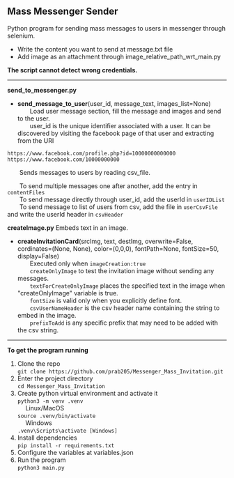 ## Mass Messenger Sender  
Python program for sending mass messages to users in messenger through selenium.  
 
- Write the content you want to send at message.txt file  
- Add image as an attachment through <img>image_relative_path_wrt_main.py</img>  
  
**The script cannot detect wrong credentials.**

---
**send_to_messenger.py**
- <b>send_message_to_user</b>(user_id, message_text, images_list=None)  
&emsp;&emsp;Load user message section, fill the message and images and send to the user.  
&emsp;&emsp;user_id is the unique identifier associated with a user. It can be discovered by visiting the facebook page of that user and extracting from the URI  
  
`https://www.facebook.com/profile.php?id=10000000000000`  
`https://www.facebook.com/10000000000`  
  
&emsp;&emsp;Sends messages to users by reading csv_file.  
  
  
&emsp;&emsp;To send multiple messages one after another, add the entry in `contentFiles`  
&emsp;&emsp;To send message directly through user_id, add the userId in `userIDList`  
&emsp;&emsp;To send message to list of users from csv, add the file in `userCsvFile` and write the userId header in `csvHeader`  
  
  
**createImage.py**
Embeds text in an image.  
- <b>createInvitationCard</b>(srcImg, text, destImg, overwrite=False, cordinates=(None, None), color=(0,0,0), fontPath=None, fontSize=50, display=False)  
&emsp;&emsp;Executed only when `imageCreation:true`  
&emsp;&emsp;`createOnlyImage` to test the invitation image without sending any messages.  
&emsp;&emsp;`textForCreateOnlyImage` places the specified text in the image when "createOnlyImage" variable is true.  
&emsp;&emsp;`fontSize` is valid only when you explicitly define font.    
&emsp;&emsp;`csvUserNameHeader` is the csv header name containing the string to embed in the image.  
&emsp;&emsp;`prefixToAdd` is any specific prefix that may need to be added with the csv string.  
  
---

**To get the program running**
1. Clone the repo  
`git clone https://github.com/prab205/Messenger_Mass_Invitation.git`
2. Enter the project directory  
`cd Messenger_Mass_Invitation`
3. Create python virtual environment and activate it  
`python3 -m venv .venv`  
&emsp; Linux/MacOS  
`source .venv/bin/activate`  
&emsp; Windows  
`.venv\Scripts\activate [Windows]`  
4. Install dependencies  
`pip install -r requirements.txt`  
5. Configure the variables at variables.json
6. Run the program  
`python3 main.py`  

